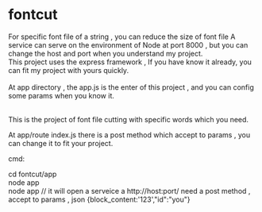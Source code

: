 # fontcut
For specific font file of a string , you can reduce the size of font file 
A service can serve on the environment of Node at port 8000 , but you can change the host and port when you understand my project.</br>
This project uses the express framework , If you have know it already, you can fit my project with yours quickly.</br>
</br>
At app directory , the app.js is the enter of this project , and you can config some params when you know it.</br></br>

This is the project of font file cutting with specific words which you need.</br>

At app/route index.js there is a post method which accept to params , you can change it to fit your project.</br>

cmd:</br>

cd fontcut/app</br>
node app</br>
node app // it will open a serveice a  http://host:port/    need a post method , accept to params , json {block_content:'123',"id":"you"}

